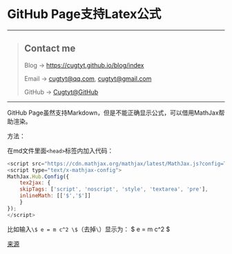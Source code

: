 # GitHub Page支持Latex公式

---
> ## Contact me
> Blog -> <https://cugtyt.github.io/blog/index>
>
> Email -> <cugtyt@qq.com>, <cugtyt@gmail.com>
>
> GitHub -> [Cugtyt@GitHub](https://github.com/Cugtyt)

---

<head>
    <script src="https://cdn.mathjax.org/mathjax/latest/MathJax.js?config=TeX-AMS-MML_HTMLorMML" type="text/javascript"/>
    <script type="text/x-mathjax-config">
        MathJax.Hub.Config({
            tex2jax: {
            skipTags: ['script', 'noscript', 'style', 'textarea', 'pre'],
            inlineMath: [['$','$']]
            }
        });
    </script>
</head>

GitHub Page虽然支持Markdown，但是不能正确显示公式，可以借用MathJax帮助渲染。

方法：

在md文件里面`<head>`标签内加入代码：

``` javascript
<script src="https://cdn.mathjax.org/mathjax/latest/MathJax.js?config=TeX-AMS-MML_HTMLorMML" type="text/javascript"/>
<script type="text/x-mathjax-config">
MathJax.Hub.Config({
    tex2jax: {
    skipTags: ['script', 'noscript', 'style', 'textarea', 'pre'],
    inlineMath: [['$','$']]
    }
});
</script>
```

比如输入```\$ e = m c^2 \$```（去掉`\`）显示为： $ e = m c^2 $

[来源](https://stackoverflow.com/questions/26275645/how-to-supported-latex-in-github-pages)

